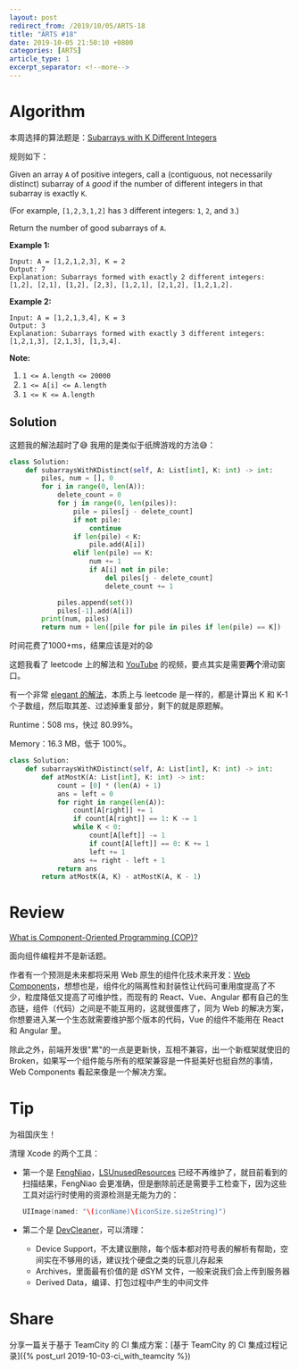 ```yaml
---
layout: post
redirect_from: /2019/10/05/ARTS-18
title: "ARTS #18"
date: 2019-10-05 21:50:10 +0800
categories: [ARTS]
article_type: 1
excerpt_separator: <!--more-->
---
```



# Algorithm

本周选择的算法题是：[Subarrays with K Different Integers](<https://leetcode.com/problems/subarrays-with-k-different-integers/>)

<!--more-->

规则如下：

Given an array `A` of positive integers, call a (contiguous, not necessarily distinct) subarray of `A` *good* if the number of different integers in that subarray is exactly `K`.

(For example, `[1,2,3,1,2]` has `3` different integers: `1`, `2`, and `3`.)

Return the number of good subarrays of `A`.



**Example 1:**

```
Input: A = [1,2,1,2,3], K = 2
Output: 7
Explanation: Subarrays formed with exactly 2 different integers: [1,2], [2,1], [1,2], [2,3], [1,2,1], [2,1,2], [1,2,1,2].
```

**Example 2:**

```
Input: A = [1,2,1,3,4], K = 3
Output: 3
Explanation: Subarrays formed with exactly 3 different integers: [1,2,1,3], [2,1,3], [1,3,4].
```

 

**Note:**

1. `1 <= A.length <= 20000`
2. `1 <= A[i] <= A.length`
3. `1 <= K <= A.length`

## Solution

这题我的解法超时了:sweat_smile: 我用的是类似于纸牌游戏的方法:sweat_smile:：

```python
class Solution:
    def subarraysWithKDistinct(self, A: List[int], K: int) -> int:
        piles, num = [], 0
        for i in range(0, len(A)):
            delete_count = 0
            for j in range(0, len(piles)):
                pile = piles[j - delete_count]
                if not pile:
                    continue
                if len(pile) < K:
                    pile.add(A[i])
                elif len(pile) == K:
                    num += 1
                    if A[i] not in pile:
                        del piles[j - delete_count]
                        delete_count += 1

            piles.append(set())
            piles[-1].add(A[i])
        print(num, piles)
        return num + len([pile for pile in piles if len(pile) == K])
```

时间花费了1000+ms，结果应该是对的:anguished:

这题我看了 leetcode 上的解法和 [YouTube](https://www.youtube.com/watch?v=FZPtxuxArLU) 的视频，要点其实是需要**两个**滑动窗口。

有一个非常 [elegant 的解法](https://leetcode.com/problems/subarrays-with-k-different-integers/discuss/234482/JavaC%2B%2BPython-Sliding-Window-atMost(K)-atMost(K-1))，本质上与 leetcode 是一样的，都是计算出 K 和 K-1 个子数组，然后取其差、过滤掉重复部分，剩下的就是原题解。



Runtime：508 ms，快过 80.99%。

Memory：16.3 MB，低于 100%。

```python
class Solution:
    def subarraysWithKDistinct(self, A: List[int], K: int) -> int:
        def atMostK(A: List[int], K: int) -> int:
            count = [0] * (len(A) + 1)
            ans = left = 0
            for right in range(len(A)):
                count[A[right]] += 1
                if count[A[right]] == 1: K -= 1
                while K < 0:
                    count[A[left]] -= 1
                    if count[A[left]] == 0: K += 1
                    left += 1
                ans += right - left + 1
            return ans
        return atMostK(A, K) - atMostK(A, K - 1)
```


# Review

[What is Component-Oriented Programming (COP)?](https://medium.com/better-programming/what-is-component-oriented-programming-cop-10b32ae1fa1c)

面向组件编程并不是新话题。

作者有一个预测是未来都将采用 Web 原生的组件化技术来开发：[Web Components](https://developer.mozilla.org/en-US/docs/Web/Web_Components?source=post_page-----10b32ae1fa1c----------------------)，想想也是，组件化的隔离性和封装性让代码可重用度提高了不少，粒度降低又提高了可维护性，而现有的 React、Vue、Angular 都有自己的生态链，组件（代码）之间是不能互用的，这就很蛋疼了，同为 Web 的解决方案，你想要进入某一个生态就需要维护那个版本的代码，Vue 的组件不能用在 React 和 Angular 里。

除此之外，前端开发很"累"的一点是更新快，互相不兼容，出一个新框架就使旧的 Broken，如果写一个组件能与所有的框架兼容是一件挺美好也挺自然的事情，Web Components 看起来像是一个解决方案。

# Tip

为祖国庆生！

清理 Xcode 的两个工具：

- 第一个是 [FengNiao](https://github.com/onevcat/FengNiao)，[LSUnusedResources](https://github.com/tinymind/LSUnusedResources) 已经不再维护了，就目前看到的扫描结果，FengNiao 会更准确，但是删除前还是需要手工检查下，因为这些工具对运行时使用的资源检测是无能为力的：

  ```swift
  UIImage(named: "\(iconName)\(iconSize.sizeString)")
  ```

- 第二个是 [DevCleaner](https://github.com/vashpan/xcode-dev-cleaner)，可以清理：

  - Device Support，不太建议删除，每个版本都对符号表的解析有帮助，空间实在不够用的话，建议找个硬盘之类的玩意儿存起来
  - Archives，里面最有价值的是 dSYM 文件，一般来说我们会上传到服务器
  - Derived Data，编译、打包过程中产生的中间文件

# Share

分享一篇关于基于 TeamCity 的 CI 集成方案：[基于 TeamCity 的 CI 集成过程记录]({% post_url 2019-10-03-ci_with_teamcity %})
